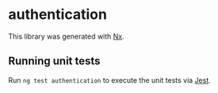 # authentication

This library was generated with [Nx](https://nx.dev).

## Running unit tests

Run `ng test authentication` to execute the unit tests via [Jest](https://jestjs.io).
